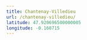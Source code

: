 ```yaml
---
title: Chantenay-Villedieu
url: /chantenay-villedieu/
latitude: 47.920696500000005
longitude: -0.160715
---
```

